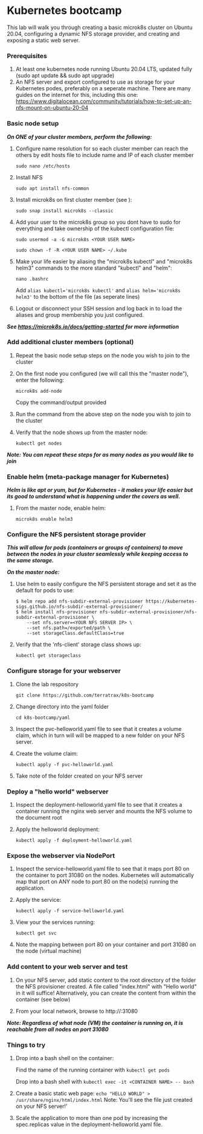 # Kubernetes bootcamp

This lab will walk you through creating a basic microk8s cluster on Ubuntu 20.04, configuring a dynamic NFS storage provider, and creating and exposing a static web server.

### Prerequisites

1. At least one kubernetes node running Ubuntu 20.04 LTS, updated fully (sudo apt update && sudo apt upgrade)
2. An NFS server and export configured to use as storage for your Kubernetes podes, preferably on a seperate machine.  There are many guides on the internet for this, including this one: https://www.digitalocean.com/community/tutorials/how-to-set-up-an-nfs-mount-on-ubuntu-20-04

### Basic node setup

***On ONE of your cluster members, perform the following:***

1. Configure name resolution for so each cluster member can reach the others by edit hosts file to include name and IP of each cluster member
    
    ```sudo nano /etc/hosts```

2. Install NFS

    ```sudo apt install nfs-common```

2. Install microk8s on first cluster member (see ):

    ```sudo snap install microk8s --classic```

3. Add your user to the microk8s group so you dont have to sudo for everything and take ownership of the kubectl configuration file:

    ```sudo usermod -a -G microk8s <YOUR USER NAME>```

    ```sudo chown -f -R <YOUR USER NAME> ~/.kube```

4. Make your life easier by aliasing the "microk8s kubectl" and "microk8s helm3" commands to the more standard "kubectl" and "helm":

    ```nano .bashrc```

    Add ```alias kubectl='microk8s kubectl'``` and ```alias helm='microk8s helm3'``` to the bottom of the file (as seperate lines)

5. Logout or disconnect your SSH session and log back in to load the aliases and group membership you just configured.

 ***See https://microk8s.io/docs/getting-started for more information***

### Add additional cluster members (optional)

1. Repeat the basic node setup steps on the node you wish to join to the cluster

2. On the first node you configured (we will call this the "master node"), enter the following:

    ```microk8s add-node```

    Copy the command/output provided

3. Run the command from the above step on the node you wish to join to the cluster

4. Verify that the node shows up from the master node:

    ```kubectl get nodes```

***Note: You can repeat these steps for as many nodes as you would like to join***

### Enable helm (meta-package manager for Kubernetes)

***Helm is like apt or yum, but for Kubernetes - it makes your life easier but its good to understand what is happening under the covers as well.***
   
1. From the master node, enable helm:

    ```microk8s enable helm3```

### Configure the NFS persistent storage provider

***This will allow for pods (containers or groups of containers) to move between the nodes in your cluster seamlessly while keeping access to the same storage.***

***On the master node:***

1. Use helm to easily configure the NFS persistent storage and set it as the default for pods to use:
   
    ```
    $ helm repo add nfs-subdir-external-provisioner https://kubernetes-sigs.github.io/nfs-subdir-external-provisioner/
    $ helm install nfs-provisioner nfs-subdir-external-provisioner/nfs-subdir-external-provisioner \
        --set nfs.server=<YOUR NFS SERVER IP> \
        --set nfs.path=/exported/path \
        --set storageClass.defaultClass=true
    ```
   
2. Verify that the 'nfs-client' storage class shows up:

    ```kubectl get storageclass```

### Configure storage for your webserver

1. Clone the lab respository

    ```git clone https://github.com/terratrax/k8s-bootcamp```

2. Change directory into the yaml folder

    ```cd k8s-bootcamp/yaml```

3. Inspect the pvc-helloworld.yaml file to see that it creates a volume claim, which in turn will will be mapped to a new folder on your NFS server.

4. Create the volume claim:

    ```kubectl apply -f pvc-helloworld.yaml```

4. Take note of the folder created on your NFS server

### Deploy a "hello world" webserver

1. Inspect the deployment-helloworld.yaml file to see that it creates a container running the nginx web server and mounts the NFS volume to the document root

2. Apply the helloworld deployment:

    ```kubectl apply -f deployment-helloworld.yaml```

### Expose the webserver via NodePort

1. Inspect the service-helloworld.yaml file to see that it maps port 80 on the container to port 31080 on the nodes.  Kubernetes will automatically map that port on ANY node to port 80 on the node(s) running the application.

2. Apply the service:

    ```kubectl apply -f service-helloworld.yaml```

3. View your the services running:

    ```kubectl get svc```

4. Note the mapping between port 80 on your container and port 31080 on the node (virtual machine)

### Add content to your web server and test

1. On your NFS server, add static content to the root directory of the folder the NFS provisioner created.  A file called "index.html" with "Hello world" in it will suffice!  Alternatively, you can create the content from within the container (see below)

2. From your local network, browse to http://<ANY NODE IP ADDRESS>:31080

***Note: Regardless of what node (VM) the container is running on, it is reachable from all nodes on port 31080***

### Things to try

1. Drop into a bash shell on the container:

    Find the name of the running container with ```kubectl get pods```

    Drop into a bash shell with ```kubectl exec -it <CONTAINER NAME> -- bash```

2. Create a basic static web page: ```echo "HELLO WORLD" > /usr/share/nginx/html/index.html``` Note: You'll see the file just created on your NFS server!'

3. Scale the application to more than one pod by increasing the spec.replicas value in the deployment-helloworld.yaml file.
